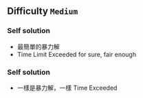 ## Difficulty `Medium`

### Self solution

* 最簡單的暴力解
* Time Limit Exceeded for sure, fair enough


### Self solution

* 一樣是暴力解，一樣 Time Exceeded
